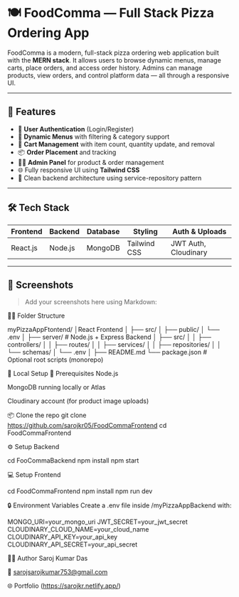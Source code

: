 # 🍽️ FoodComma — Full Stack Pizza Ordering App

FoodComma is a modern, full-stack pizza ordering web application built with the **MERN stack**. It allows users to browse dynamic menus, manage carts, place orders, and access order history. Admins can manage products, view orders, and control platform data — all through a responsive UI.

---

## 🚀 Features

- 🔐 **User Authentication** (Login/Register)
- 🍕 **Dynamic Menus** with filtering & category support
- 🛒 **Cart Management** with item count, quantity update, and removal
- 📦 **Order Placement** and tracking
- 🧑‍💼 **Admin Panel** for product & order management
- 🌐 Fully responsive UI using **Tailwind CSS**
- 🧱 Clean backend architecture using service-repository pattern

---

## 🛠️ Tech Stack

| Frontend     | Backend     | Database | Styling       | Auth & Uploads       |
|--------------|-------------|----------|---------------|-----------------------|
| React.js     | Node.js     | MongoDB  | Tailwind CSS  | JWT Auth, Cloudinary |

---

## 📸 Screenshots

> Add your screenshots here using Markdown:

🧑‍💻 Folder Structure

myPizzaAppFtontend/ │React Frontend │ ├── src/ │ ├── public/ │ └── .env │ ├── server/ # Node.js + Express Backend │ ├── src/ │ │ ├── controllers/ │ │ ├── routes/ │ │ ├── services/ │ │ ├── repositories/ │ │ └── schemas/ │ └── .env │ ├── README.md └── package.json # Optional root scripts (monorepo)

🧪 Local Setup
🔧 Prerequisites
Node.js

MongoDB running locally or Atlas

Cloudinary account (for product image uploads)

📦 Clone the repo
git clone https://github.com/sarojkr05/FoodCommaFrontend
cd FoodCommaFrontend

⚙️ Setup Backend

cd FooCommaBackend
npm install
npm start

💻 Setup Frontend

cd FoodCommaFrontend
npm install
npm run dev

🔒 Environment Variables
Create a .env file inside /myPizzaAppBackend with:

MONGO_URI=your_mongo_uri
JWT_SECRET=your_jwt_secret
CLOUDINARY_CLOUD_NAME=your_cloud_name
CLOUDINARY_API_KEY=your_api_key
CLOUDINARY_API_SECRET=your_api_secret

👨‍💻 Author
Saroj Kumar Das

📧 sarojsarojkumar753@gmail.com

🌐 Portfolio (https://sarojkr.netlify.app/)
